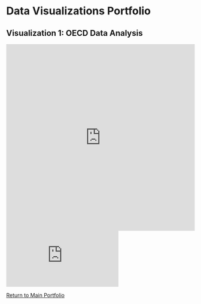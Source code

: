 # Data Visualizations Portfolio

## Visualization 1: OECD Data Analysis
<iframe 
  src="https://data-viewer.oecd.org?chartId=b4130eeb-a6a7-440b-91fc-8e02e55a6bb0" 
  style="border: none; width: 100%; height: 500px;" 
  allowfullscreen="true">
</iframe>

<iframe src="https://data-viewer.oecd.org?chartId=b4130eeb-a6a7-440b-91fc-8e02e55a6bb0" style="border: none;" allowfullscreen="true"></iframe>

[Return to Main Portfolio](/README.md)

